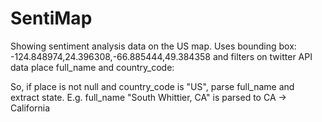 # SentiMap

Showing sentiment analysis data on the US map. 
Uses bounding box: -124.848974,24.396308,-66.885444,49.384358 and filters on twitter API data place full_name and country_code:

So, if place is not null and country_code is "US", parse full_name and extract state. E.g. full_name "South Whittier, CA" is parsed to CA -> California